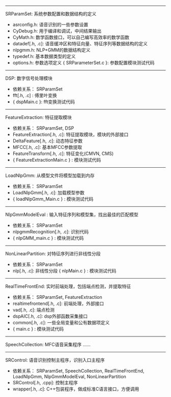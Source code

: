 -----------------------------------------------------------------------------
SRParamSet: 系统参数配置和数据结构的定义
- asrconfig.h: 语音识别的一些参数设置
- CyDebug.h: 用于编译和调试，中间结果输出
- CyMath.h: 数学函数接口，可以自己编写高效率的数学函数
- datadef[.h, .c]: 语音缓冲区和特征向量、特征序列等数据结构的定义
- nlpgmm.h: NLP+GMM的数据结构定义
- typedef.h: 基本数据类型的定义
- options.h: 参数选项定义
{ SRParameterSet.c }: 参数配置模块测试代码


-----------------------------------------------------------------------------
DSP: 数字信号处理模块
- 依赖关系： SRParamSet
- fft[.h, .c] : 傅里叶变换
- { dspMain.c }: fft变换测试代码



-----------------------------------------------------------------------------
FeatureExtraction: 特征提取模块
- 依赖关系： SRParamSet, DSP
- FeatureExtraction[.h, .c]: 特征提取模块，模块的外部接口
- DeltaFeature[.h, .c]: 动态特征参数
- MFCC[.h, .c]: 基本MFCC参数提取
- FeatureTransform[.h, .c]: 特征变化(CMVN, CMS)
- { FeatureExtractionMain.c } : 模块测试代码



-----------------------------------------------------------------------------
LoadNlpGmm: 从模型文件将模型加载到内存
- 依赖关系： SRParamSet
- LoadNlpGmm[.h, .c]: 加载模型参数
- { loadNlpGmm_Main.c } : 模块测试代码



-----------------------------------------------------------------------------
NlpGmmModelEval : 输入特征序列和模型集，找出最佳的匹配模型
- 依赖关系： SRParamSet
- nlpgmmRecognition[.h, .c]: 识别代码
- { nlpGMM_main.c } : 模块测试代码



-----------------------------------------------------------------------------
NonLinearPartition: 对特征序列进行非线性分段
- 依赖关系： SRParamSet
- nlp[.h, .c]: 非线性分段
{ nlpMain.c } : 模块测试代码


-----------------------------------------------------------------------------
RealTimeFrontEnd: 实时前端处理，包括端点检测，并提取特征
- 依赖关系： SRParamSet, FeatureExtraction
- realtimefrontend[.h, .c]: 前端处理，外部接口
- vad[.h, .c]: 端点检测
- dspAIC[.h, .c]: dsp外部函数采集接口
- common[.h, .c]: 一些全局变量和公有数据项定义
- { main.c } : 模块测试代码



-----------------------------------------------------------------------------
SpeechCollection: MFC语音采集程序
......



-----------------------------------------------------------------------------
SRControl: 语音识别控制主程序，识别入口主程序
- 依赖关系： SRParamSet, SpeechCollection, RealTimeFrontEnd,
                 LoadNlpGmm, NlpGmmModelEval, NonLinearPartition
- SRControl[.h, .cpp]: 控制主程序
- wrapper[.h, .c]: C++包装程序，做成标准C语言接口，方便调用

